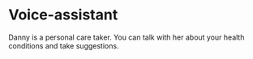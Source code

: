 # Voice-assistant
Danny is a personal care taker. You can talk with her about your health conditions and take suggestions.
